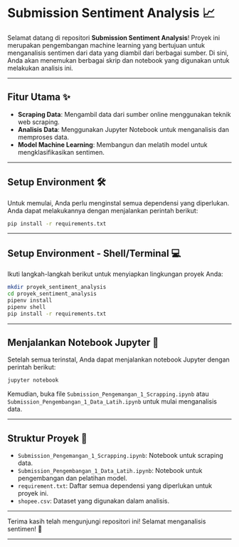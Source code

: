# Submission Sentiment Analysis 📈

Selamat datang di repositori **Submission Sentiment Analysis**! Proyek ini merupakan pengembangan machine learning yang bertujuan untuk menganalisis sentimen dari data yang diambil dari berbagai sumber. Di sini, Anda akan menemukan berbagai skrip dan notebook yang digunakan untuk melakukan analisis ini.

---

## Fitur Utama ✨

- **Scraping Data**: Mengambil data dari sumber online menggunakan teknik web scraping.
- **Analisis Data**: Menggunakan Jupyter Notebook untuk menganalisis dan memproses data.
- **Model Machine Learning**: Membangun dan melatih model untuk mengklasifikasikan sentimen.

---

## Setup Environment 🛠️

Untuk memulai, Anda perlu menginstal semua dependensi yang diperlukan. Anda dapat melakukannya dengan menjalankan perintah berikut:

```bash
pip install -r requirements.txt
```

---

## Setup Environment - Shell/Terminal 💻

Ikuti langkah-langkah berikut untuk menyiapkan lingkungan proyek Anda:

```bash
mkdir proyek_sentiment_analysis
cd proyek_sentiment_analysis
pipenv install
pipenv shell
pip install -r requirements.txt
```

---

## Menjalankan Notebook Jupyter 📓

Setelah semua terinstal, Anda dapat menjalankan notebook Jupyter dengan perintah berikut:

```bash
jupyter notebook
```

Kemudian, buka file `Submission_Pengemangan_1_Scrapping.ipynb` atau `Submission_Pengembangan_1_Data_Latih.ipynb` untuk mulai menganalisis data.

---

## Struktur Proyek 📁

- `Submission_Pengemangan_1_Scrapping.ipynb`: Notebook untuk scraping data.
- `Submission_Pengembangan_1_Data_Latih.ipynb`: Notebook untuk pengembangan dan pelatihan model.
- `requirement.txt`: Daftar semua dependensi yang diperlukan untuk proyek ini.
- `shopee.csv`: Dataset yang digunakan dalam analisis.


---


Terima kasih telah mengunjungi repositori ini! Selamat menganalisis sentimen! 🎉

---
